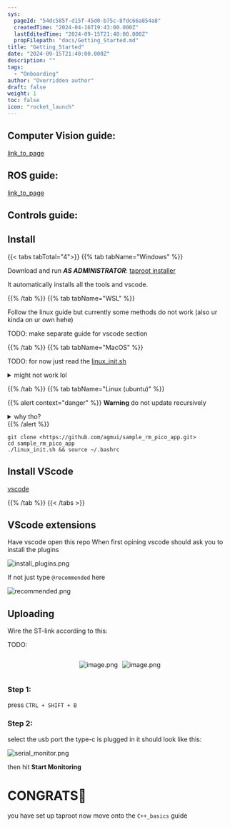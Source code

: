 ```yaml
---
sys:
  pageId: "54dc585f-d15f-45d0-b75c-8fdc66a854a8"
  createdTime: "2024-04-16T19:43:00.000Z"
  lastEditedTime: "2024-09-15T21:40:00.000Z"
  propFilepath: "docs/Getting_Started.md"
title: "Getting_Started"
date: "2024-09-15T21:40:00.000Z"
description: ""
tags:
  - "Onboarding"
author: "Overridden author"
draft: false
weight: 1
toc: false
icon: "rocket_launch"
---
```


## Computer Vision guide:

[link_to_page](86d45bc0-388b-4d26-8848-44f255f73d0e)

## ROS guide:

[link_to_page](3c76c1de-ec8f-46d6-8b0a-294005edc2d5)

## Controls guide:

## Install

{{< tabs tabTotal="4">}}
{{% tab tabName="Windows" %}}

Download and run _**AS ADMINISTRATOR**_: [taproot installer](https://github.com/Thornbots/TeachingFreshies/releases/tag/1.0)

It automatically installs all the tools and vscode.

{{% /tab %}}
{{% tab tabName="WSL" %}}

Follow the linux guide but currently some methods do not work (also ur kinda on ur own hehe)

TODO: make separate guide for vscode section

{{% /tab %}}
{{% tab tabName="MacOS" %}}

TODO: for now just read the [linux_init.sh](https://github.com/agmui/sample_rm_pico_app/blob/main/linux_init.sh)

<details>
<summary>might not work lol</summary>

`brew install libusb pkg-config`

Next install: [vscode](https://code.visualstudio.com/Download)

</details>

{{% /tab %}}
{{% tab tabName="Linux (ubuntu)" %}}

{{% alert context="danger" %}}
**Warning** do not update recursively
<details>
<summary>why tho?</summary>
There are some submodules that may go on for a while (like tinyusb) and I highly
recommend you don't need to get them.
If you want to see what submodules I update just look in `linux_init.sh`
</details>
{{% /alert %}}

```shell
git clone <https://github.com/agmui/sample_rm_pico_app.git>
cd sample_rm_pico_app
./linux_init.sh && source ~/.bashrc
```

## Install VScode

[vscode](https://code.visualstudio.com/Download)

{{% /tab %}}
{{< /tabs >}}

## VScode extensions

Have vscode open this repo
When first opining vscode should ask you to install the plugins

![install_plugins.png](https://prod-files-secure.s3.us-west-2.amazonaws.com/d518164a-d88e-44d1-a4ee-3adb3bd8bce0/89bd30f0-1825-4e77-867b-0a41ce370880/install_plugins.png?X-Amz-Algorithm=AWS4-HMAC-SHA256&X-Amz-Content-Sha256=UNSIGNED-PAYLOAD&X-Amz-Credential=ASIAZI2LB466SPI5QQ2E%2F20250319%2Fus-west-2%2Fs3%2Faws4_request&X-Amz-Date=20250319T061137Z&X-Amz-Expires=3600&X-Amz-Security-Token=IQoJb3JpZ2luX2VjEBQaCXVzLXdlc3QtMiJHMEUCIGlC1Ym9VXICXbJfubQdr2a3%2Fmfjm915dHX0gIhwhg4vAiEAvuti4cDq7OX6RRJE1BkcuvJ%2FoD2tse5Smu2H4RDS4Gwq%2FwMIbRAAGgw2Mzc0MjMxODM4MDUiDA66Hlf135Pb2um8jCrcA0zP%2BnQyFWPCP82Pj4AhesY76cIHUy4UHqhipiQDtkkg4sol2Wvo4iCbjXVs2%2FOc8k7zJst2B%2FU7eicpPrvfE5avtHUTrvbC4%2Bg%2Bc2rPhiBjqO4oaOigxmUAJWpZT5IX9L6%2BwTnn%2FIx%2Fmc6bz6RbWFJ0fBqEvks%2BB4yuyxz8l92KBQw8cH62db9oQJ6oZfdDJTWNJovhNakWc6X9yiOcaVllL78IJCN%2Fy1t4qa8bkLY5AwJB4JPhudwlc79Ncm6p%2Fjq%2FiHg39hbv70h9iw7z30etzF1a7s2JvcykpCBwCbHDLt957WxgaZ%2BHjZ1gwNSpPxkYxlzJT%2BeeIgRfZgs2JfnrLQteCvLljoUqBmYlgZmEc3YCLiw13jn%2B5CainWRjoWY5SDs51vpfChiDSzv%2FlnF2uxYAwgkNuVRthjb7Fb%2FiaaVHKuTCb%2BOLcCwP7QYNGHoWO4ZdMIIRhtiGikV8iQa65eznlJAhjxmoICW5Pp%2FfJrFx%2BBWPdQl0Fbcj3EV7HHxxu25F%2FsUBCJXfPgWLMdVNX%2FSHzlK3aQDL4XmEvLhQO55O4Kne9b647BRtABtJcrbVl%2BmBnvUN1ig0BOrz6vzklFxSCebzkCadg9Flt9LZ70Nrh%2FCmz054NK09MOH%2B6L4GOqUBHM3YBPGyCsncZjhUt8oXUGel9%2Fqez8VHgG103aFYrveLQ4WhyqYqYBwG%2BH95bxGDUaB%2FczJSxZdvqa5fqhtFb8HvT1dmLDvA%2B%2B5jRlHzW%2Fl7OlvbiX8W4WGsuDwddhr9ZZN28AOqAFvOmmhniCVDDOnQ3gnFHhmTHhOCw%2FADg2OlbUIjiKQ9Z9INv1yU1%2BjwUrXJv86yxq6m1b0RFXNGuGFrbwcw&X-Amz-Signature=a989c367728366374e0e1c4266f0376d1d3696faf52174fafea001e5dcb52931&X-Amz-SignedHeaders=host&x-id=GetObject)

If not just type `@recommended` here  

![recommended.png](https://prod-files-secure.s3.us-west-2.amazonaws.com/d518164a-d88e-44d1-a4ee-3adb3bd8bce0/61e661e9-5d85-4dfc-be0d-8d2097a5e793/recommended.png?X-Amz-Algorithm=AWS4-HMAC-SHA256&X-Amz-Content-Sha256=UNSIGNED-PAYLOAD&X-Amz-Credential=ASIAZI2LB466SPI5QQ2E%2F20250319%2Fus-west-2%2Fs3%2Faws4_request&X-Amz-Date=20250319T061137Z&X-Amz-Expires=3600&X-Amz-Security-Token=IQoJb3JpZ2luX2VjEBQaCXVzLXdlc3QtMiJHMEUCIGlC1Ym9VXICXbJfubQdr2a3%2Fmfjm915dHX0gIhwhg4vAiEAvuti4cDq7OX6RRJE1BkcuvJ%2FoD2tse5Smu2H4RDS4Gwq%2FwMIbRAAGgw2Mzc0MjMxODM4MDUiDA66Hlf135Pb2um8jCrcA0zP%2BnQyFWPCP82Pj4AhesY76cIHUy4UHqhipiQDtkkg4sol2Wvo4iCbjXVs2%2FOc8k7zJst2B%2FU7eicpPrvfE5avtHUTrvbC4%2Bg%2Bc2rPhiBjqO4oaOigxmUAJWpZT5IX9L6%2BwTnn%2FIx%2Fmc6bz6RbWFJ0fBqEvks%2BB4yuyxz8l92KBQw8cH62db9oQJ6oZfdDJTWNJovhNakWc6X9yiOcaVllL78IJCN%2Fy1t4qa8bkLY5AwJB4JPhudwlc79Ncm6p%2Fjq%2FiHg39hbv70h9iw7z30etzF1a7s2JvcykpCBwCbHDLt957WxgaZ%2BHjZ1gwNSpPxkYxlzJT%2BeeIgRfZgs2JfnrLQteCvLljoUqBmYlgZmEc3YCLiw13jn%2B5CainWRjoWY5SDs51vpfChiDSzv%2FlnF2uxYAwgkNuVRthjb7Fb%2FiaaVHKuTCb%2BOLcCwP7QYNGHoWO4ZdMIIRhtiGikV8iQa65eznlJAhjxmoICW5Pp%2FfJrFx%2BBWPdQl0Fbcj3EV7HHxxu25F%2FsUBCJXfPgWLMdVNX%2FSHzlK3aQDL4XmEvLhQO55O4Kne9b647BRtABtJcrbVl%2BmBnvUN1ig0BOrz6vzklFxSCebzkCadg9Flt9LZ70Nrh%2FCmz054NK09MOH%2B6L4GOqUBHM3YBPGyCsncZjhUt8oXUGel9%2Fqez8VHgG103aFYrveLQ4WhyqYqYBwG%2BH95bxGDUaB%2FczJSxZdvqa5fqhtFb8HvT1dmLDvA%2B%2B5jRlHzW%2Fl7OlvbiX8W4WGsuDwddhr9ZZN28AOqAFvOmmhniCVDDOnQ3gnFHhmTHhOCw%2FADg2OlbUIjiKQ9Z9INv1yU1%2BjwUrXJv86yxq6m1b0RFXNGuGFrbwcw&X-Amz-Signature=5339d935f4af66da536328d88e09556a73ecfda029783f3d6712edc673f37f07&X-Amz-SignedHeaders=host&x-id=GetObject)

## Uploading

Wire the ST-link according to this:

TODO:

<div style="display: flex;flex-direction: row; column-gap:10px; max-width: 630px;justify-content: center;">
<div>

![image.png](https://prod-files-secure.s3.us-west-2.amazonaws.com/d518164a-d88e-44d1-a4ee-3adb3bd8bce0/210ecb78-1116-4d7b-b9b7-2292f66fa2c2/image.png?X-Amz-Algorithm=AWS4-HMAC-SHA256&X-Amz-Content-Sha256=UNSIGNED-PAYLOAD&X-Amz-Credential=ASIAZI2LB4667ZPBMQJ7%2F20250319%2Fus-west-2%2Fs3%2Faws4_request&X-Amz-Date=20250319T061141Z&X-Amz-Expires=3600&X-Amz-Security-Token=IQoJb3JpZ2luX2VjEBQaCXVzLXdlc3QtMiJGMEQCIG%2FrqeEwlVhF88dJH01iC8qGm0OjNjvVIZkspnV5pPIyAiAKOKApAmfPpuWnaTSIXcTNy6bguwk0dFF0zCD4XYo2ISr%2FAwhtEAAaDDYzNzQyMzE4MzgwNSIMsWHeeSIEZAHYER3cKtwDjljdWSvXcwcckDwd58atF2ZAVjI1o6%2FNY4CGIGWpXlgZmKCVmpF0go0H6bXqDd0yzL4qW4HUMOctn%2FdMiOw5HZGlhb94FpEc8v7QBsGIChB%2BqJ1iMFhE5n8etnJtcRzw2ym6hlVsxdJ%2FJL2IfsN3belr9Loh02641up%2FBLVahdTlKbHGYzTyUHRUZyjq3XdzPInOrfdpWMTKKA2sjW2aqdUa6Jf%2FGYQ6Vn4PjmA10f2hoVm5PQ6vmFlJ%2F25pXuq3g2HEgu8N25Jgn9SWrJFi4OPafHQkIvVV3YCqclNecsQ1zOzOyXC1tfxVwGTxeuSBDPGWH5gA937FsBfeisdPNI1iG87c%2BGzTiK%2FWBXAaw4A5IB2ih8IPc457mBa%2FxlegKwRoH%2Bs%2B6IAMHVohF2SBlzjlY40DlLo4OC0zHu019gRqd96yNZBmoca8LGAGAhug7EWDEZS24Vu%2BeZcSygv8aEFggoVySPGf93RXaRLGnoA%2FZzQ7wsEpv4CH6O7b7NcaohH%2FJAo1AdbfkP4c560BySTtH8XNJ1OQfmxGr%2BLTByFgyPoDGsgpOzHyybUsilwtEIGeKWk5UpQrebEC3lFwywoDsyteI8qX9nwNrjh3ENbdog8Jtuvpv30LTmcwgv7ovgY6pgHSgEo0AxkiobFUKwp6xWZ6SjTKBIJRvAslUuRiouwk7ELuHDn%2B5O5HesG8dJXj%2B9Pp7loc2C2c6QCg%2FHN9xlexOb23Xi81EMdQ2tWpYnbfBheMTQKBNerJxPnC0lbHAhZL2TFX4lTxldMoBlvfDxu2hiZgFE0oIKV2du2dg5zm%2B1qDh11HPdadRbgepAdacgNyr4tjyUCqxKhK50bOrLEnUgDwEgsu&X-Amz-Signature=ca3b1bad41af9914f59f780e017e6be0b2a4453d7bf7f5fd6fee84754412852a&X-Amz-SignedHeaders=host&x-id=GetObject)

</div>
<div>

![image.png](https://prod-files-secure.s3.us-west-2.amazonaws.com/d518164a-d88e-44d1-a4ee-3adb3bd8bce0/33a0fd0f-8ca6-4a86-8e09-26e95ded1fff/image.png?X-Amz-Algorithm=AWS4-HMAC-SHA256&X-Amz-Content-Sha256=UNSIGNED-PAYLOAD&X-Amz-Credential=ASIAZI2LB466XMEUYD24%2F20250319%2Fus-west-2%2Fs3%2Faws4_request&X-Amz-Date=20250319T061142Z&X-Amz-Expires=3600&X-Amz-Security-Token=IQoJb3JpZ2luX2VjEBQaCXVzLXdlc3QtMiJHMEUCIF1jbEJwmYfc6ZAzaQM%2BhTSIRce3O%2B28G5sXtC5hzayKAiEAtjuOY6rdK565g7afpbKR61jrhOSra9xXrprg1hwJEE8q%2FwMIbRAAGgw2Mzc0MjMxODM4MDUiDHM9xJ5mnnKrjOpQ8SrcA7b99Vzsh4gincTLQC43QdfX32I3fgDL4KxtJWKMo9Tf8gzO2H%2FSHmdGrAaEjfgCbwYP9kX1tlatZXChYE7EdAg735uJQAa6HYtPaFDfbjndava%2FUKIJeDzUj9pgw3EzVuSzYOsa5CxACATm9UNxdemekKaqpNbP%2B7c2lKzJeMjVb4kay8Rqt4%2B7ldF2%2F0vYNniTSviqYJCRRlnaOZ%2F6fCZKZ3VtiA%2BjZkB2a0RtqrHqRRBq%2B7ksBnjpkgbHALO4uioBSwgirsSzy5456%2BOpDGw1iddu2EnJ54MD9%2BCeuldcjMDLemDIywseo%2F%2Ba5exDh62mM2m94SoRPYoZUrNYLTClNHvTTWBD%2FeVd9IjaXMTTl8W3b4XcCLRLYRIyq3JvsLDI3U5H49MkctjGY6TV41QE0F5hme%2B6OTBTkQjtYmxIQhCAdnhouzaA%2BA6%2BjmzKKkUed0qK98IcbZ5rHRovB7z3MKaBLOBCZjH55SnY4q0tRItVmJu3JFtVNAiDp93l1JWkEArUsLDw5xTgFAbaMgCaqsAri855ciA2hRBa8PWt5Ou5uf4xx%2FERHq5YUl41dTLTlmlByXbxdfI%2FkesI7OwKT%2Bbe0%2F3zHf4QyLEOOkU6U8xdjQ4LfP5d1rFAMNf96L4GOqUB5z%2FuXeMM7NojyNz6SBQY7Farao%2B8T4quH8mtouwGS%2BIr8YocLVfhAIVQjNwjJxYCfMJl1Setw3rswjL0WSDQRwiS1C0zJtPybuQRGOOZrS7WBBSsG%2BkuQtOc5rBSdlZpxRpXgLf61aVncuxOIYqhYS45WRRsF32VKClCNbKIvTg%2FJxfn1yIuYDqItq2v1qSjyWq0gPD8XPea7How0lJfJwz3CFRR&X-Amz-Signature=aa10a3e4b4ee31d0a6d379e4af9a742d81980388ee771c157e2e664bbd536607&X-Amz-SignedHeaders=host&x-id=GetObject)

</div>
</div>

### Step 1:

press `CTRL + SHIFT + B`

### Step 2:

select the usb port the type-c is plugged in it should look like this:

![serial_monitor.png](https://prod-files-secure.s3.us-west-2.amazonaws.com/d518164a-d88e-44d1-a4ee-3adb3bd8bce0/f03f4774-05d4-4393-b6a0-d5efb6d315ab/serial_monitor.png?X-Amz-Algorithm=AWS4-HMAC-SHA256&X-Amz-Content-Sha256=UNSIGNED-PAYLOAD&X-Amz-Credential=ASIAZI2LB466SPI5QQ2E%2F20250319%2Fus-west-2%2Fs3%2Faws4_request&X-Amz-Date=20250319T061137Z&X-Amz-Expires=3600&X-Amz-Security-Token=IQoJb3JpZ2luX2VjEBQaCXVzLXdlc3QtMiJHMEUCIGlC1Ym9VXICXbJfubQdr2a3%2Fmfjm915dHX0gIhwhg4vAiEAvuti4cDq7OX6RRJE1BkcuvJ%2FoD2tse5Smu2H4RDS4Gwq%2FwMIbRAAGgw2Mzc0MjMxODM4MDUiDA66Hlf135Pb2um8jCrcA0zP%2BnQyFWPCP82Pj4AhesY76cIHUy4UHqhipiQDtkkg4sol2Wvo4iCbjXVs2%2FOc8k7zJst2B%2FU7eicpPrvfE5avtHUTrvbC4%2Bg%2Bc2rPhiBjqO4oaOigxmUAJWpZT5IX9L6%2BwTnn%2FIx%2Fmc6bz6RbWFJ0fBqEvks%2BB4yuyxz8l92KBQw8cH62db9oQJ6oZfdDJTWNJovhNakWc6X9yiOcaVllL78IJCN%2Fy1t4qa8bkLY5AwJB4JPhudwlc79Ncm6p%2Fjq%2FiHg39hbv70h9iw7z30etzF1a7s2JvcykpCBwCbHDLt957WxgaZ%2BHjZ1gwNSpPxkYxlzJT%2BeeIgRfZgs2JfnrLQteCvLljoUqBmYlgZmEc3YCLiw13jn%2B5CainWRjoWY5SDs51vpfChiDSzv%2FlnF2uxYAwgkNuVRthjb7Fb%2FiaaVHKuTCb%2BOLcCwP7QYNGHoWO4ZdMIIRhtiGikV8iQa65eznlJAhjxmoICW5Pp%2FfJrFx%2BBWPdQl0Fbcj3EV7HHxxu25F%2FsUBCJXfPgWLMdVNX%2FSHzlK3aQDL4XmEvLhQO55O4Kne9b647BRtABtJcrbVl%2BmBnvUN1ig0BOrz6vzklFxSCebzkCadg9Flt9LZ70Nrh%2FCmz054NK09MOH%2B6L4GOqUBHM3YBPGyCsncZjhUt8oXUGel9%2Fqez8VHgG103aFYrveLQ4WhyqYqYBwG%2BH95bxGDUaB%2FczJSxZdvqa5fqhtFb8HvT1dmLDvA%2B%2B5jRlHzW%2Fl7OlvbiX8W4WGsuDwddhr9ZZN28AOqAFvOmmhniCVDDOnQ3gnFHhmTHhOCw%2FADg2OlbUIjiKQ9Z9INv1yU1%2BjwUrXJv86yxq6m1b0RFXNGuGFrbwcw&X-Amz-Signature=8464753c0e25e7c22d5b0705fb9488dee704265415e64811c2dd38ffb2943d56&X-Amz-SignedHeaders=host&x-id=GetObject)

then hit **Start Monitoring**

# CONGRATS🎉

you have set up taproot now move onto the `C++_basics` guide
